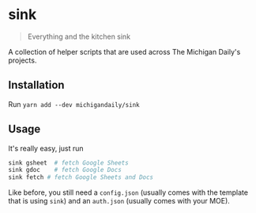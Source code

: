 # sink

> Everything and the kitchen sink

A collection of helper scripts that are used across The Michigan Daily's
projects.

## Installation

Run `yarn add --dev michigandaily/sink`

## Usage

It's really easy, just run

```sh
sink gsheet  # fetch Google Sheets
sink gdoc    # fetch Google Docs
sink fetch # fetch Google Sheets and Docs
```

Like before, you still need a `config.json` (usually comes with the template
that is using `sink`) and an `auth.json` (usually comes with your MOE).
